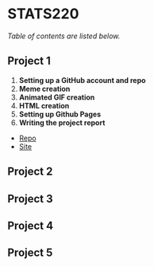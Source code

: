 # STATS220

*Table of contents are listed below.*

## Project 1
  1. **Setting up a GitHub account and repo**
  2. **Meme creation**
  3. **Animated GIF creation**
  4. **HTML creation**
  5. **Setting up Github Pages**
  6. **Writing the project report**
  
  - [Repo](https://github.com/IanWenyu/STATS220)
  - [Site](https://ianwenyu.github.io/STATS220/)

## Project 2

## Project 3

## Project 4

## Project 5
